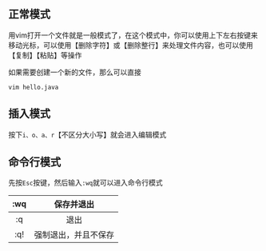 ## 正常模式

用vim打开一个文件就是一般模式了，在这个模式中，你可以使用上下左右按键来移动光标，可以使用【删除字符】或【删除整行】来处理文件内容，也可以使用【复制】【粘贴】等操作

如果需要创建一个新的文件，那么可以直接

```
vim hello.java
```



## 插入模式

按下`i、o、a、r`【不区分大小写】就会进入编辑模式



## 命令行模式

先按`Esc`按键，然后输入`:wq`就可以进入命令行模式

| :wq  |      保存并退出      |
| :--: | :------------------: |
|  :q  |         退出         |
| :q!  | 强制退出，并且不保存 |

